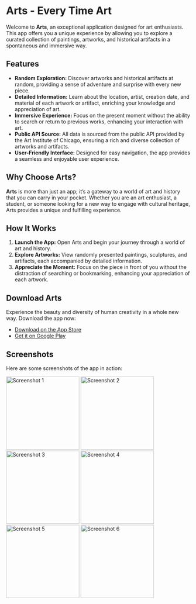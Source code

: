 <!DOCTYPE html>
<html lang="en">
<head>
    <meta charset="UTF-8">
    <meta name="viewport" content="width=device-width, initial-scale=1.0">
</head>
<body>

<h1>Arts - Every Time Art</h1>

<p>Welcome to <strong>Arts</strong>, an exceptional application designed for art enthusiasts. This app offers you a unique experience by allowing you to explore a curated collection of paintings, artworks, and historical artifacts in a spontaneous and immersive way.</p>

<h2>Features</h2>
<ul>
    <li><strong>Random Exploration:</strong> Discover artworks and historical artifacts at random, providing a sense of adventure and surprise with every new piece.</li>
    <li><strong>Detailed Information:</strong> Learn about the location, artist, creation date, and material of each artwork or artifact, enriching your knowledge and appreciation of art.</li>
    <li><strong>Immersive Experience:</strong> Focus on the present moment without the ability to search or return to previous works, enhancing your interaction with art.</li>
    <li><strong>Public API Source:</strong> All data is sourced from the public API provided by the Art Institute of Chicago, ensuring a rich and diverse collection of artworks and artifacts.</li>
    <li><strong>User-Friendly Interface:</strong> Designed for easy navigation, the app provides a seamless and enjoyable user experience.</li>
</ul>

<h2>Why Choose Arts?</h2>
<p><strong>Arts</strong> is more than just an app; it’s a gateway to a world of art and history that you can carry in your pocket. Whether you are an art enthusiast, a student, or someone looking for a new way to engage with cultural heritage, Arts provides a unique and fulfilling experience.</p>

<h2>How It Works</h2>
<ol>
    <li><strong>Launch the App:</strong> Open Arts and begin your journey through a world of art and history.</li>
    <li><strong>Explore Artworks:</strong> View randomly presented paintings, sculptures, and artifacts, each accompanied by detailed information.</li>
    <li><strong>Appreciate the Moment:</strong> Focus on the piece in front of you without the distraction of searching or bookmarking, enhancing your appreciation of each artwork.</li>
</ol>

<h2>Download Arts</h2>
<p>Experience the beauty and diversity of human creativity in a whole new way. Download the app now:</p>
<ul>
    <li><a href="https://apps.apple.com/tr/app/arts-every-time-art/id6514279071?l=tr" target="_blank">Download on the App Store</a></li>
    <li><a href="https://play.google.com/store/apps/details?id=com.alienproduction.artsapplication" target="_blank">Get it on Google Play</a></li>
</ul>

<h2>Screenshots</h2>
<p>Here are some screenshots of the app in action:</p>
<!-- Add your images here -->
<img src="screenshot1.png" alt="Screenshot 1" width="200">
<img src="screenshot2.png" alt="Screenshot 2" width="200">
<img src="screenshot3.png" alt="Screenshot 3" width="200">
<img src="screenshot4.png" alt="Screenshot 4" width="200">
<img src="screenshot5.png" alt="Screenshot 5" width="200">
<img src="screenshot6.png" alt="Screenshot 6" width="200">

</body>
</html>
